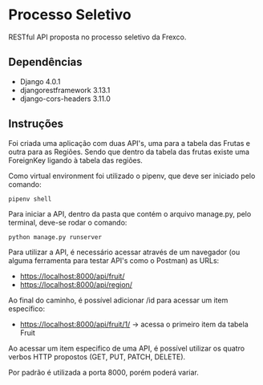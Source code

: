 # Processo Seletivo

RESTful API proposta no processo seletivo da Frexco.

## Dependências
- Django 4.0.1
- djangorestframework 3.13.1
- django-cors-headers 3.11.0

## Instruções

Foi criada uma aplicação com duas API's, uma para a tabela das Frutas e outra para as Regiões. Sendo que dentro da tabela das frutas existe uma ForeignKey ligando à tabela das regiões.

Como virtual environment foi utilizado o pipenv, que deve ser iniciado pelo comando: 

	pipenv shell

Para iniciar a API, dentro da pasta que contém o arquivo manage.py, pelo terminal, deve-se rodar o comando:

	python manage.py runserver

Para utilizar a API, é necessário acessar através de um navegador (ou alguma ferramenta para testar API's como o Postman) as URLs:

- <https://localhost:8000/api/fruit/>
- <https://localhost:8000/api/region/>

Ao final do caminho, é possível adicionar /id para acessar um item específico:

- <https://localhost:8000/api/fruit/1/> -> acessa o primeiro item da tabela Fruit

Ao acessar um item especifico de uma API, é possível utilizar os quatro verbos HTTP propostos (GET, PUT, PATCH, DELETE).

Por padrão é utilizada a porta 8000, porém poderá variar.

